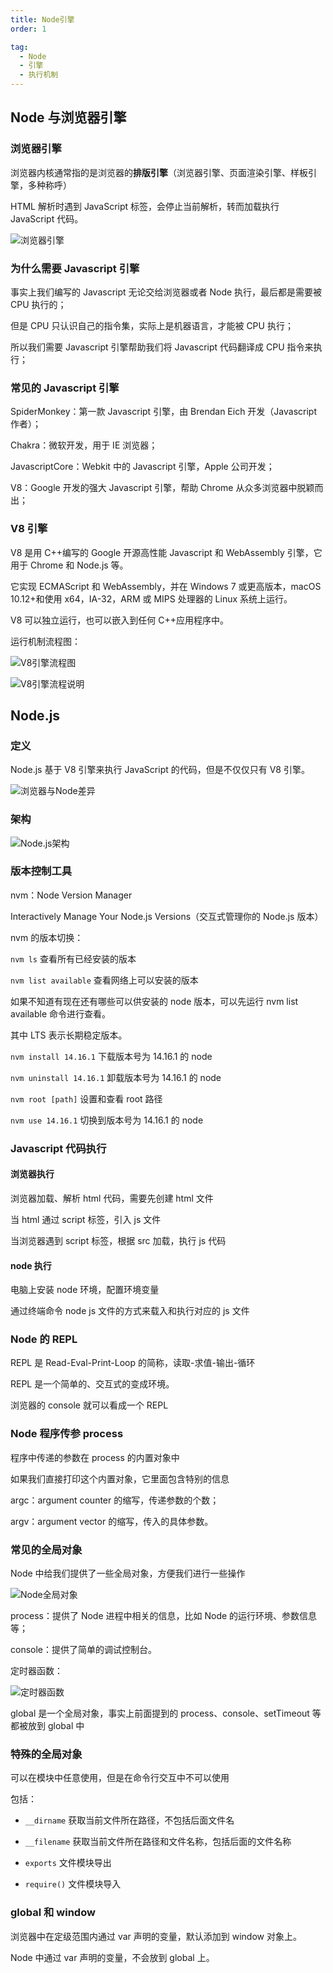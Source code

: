 ```yaml
---
title: Node引擎
order: 1

tag:
  - Node
  - 引擎
  - 执行机制
---
```


## Node 与浏览器引擎

### 浏览器引擎

浏览器内核通常指的是浏览器的**排版引擎**（浏览器引擎、页面渲染引擎、样板引擎，多种称呼）

HTML 解析时遇到 JavaScript 标签，会停止当前解析，转而加载执行 JavaScript 代码。

![浏览器引擎](https://misaka10032.oss-cn-chengdu.aliyuncs.com/Node/01-%E6%B5%8F%E8%A7%88%E5%99%A8%E5%BC%95%E6%93%8E/image-20211008113021559-16336638230261.png)

### 为什么需要 Javascript 引擎

事实上我们编写的 Javascript 无论交给浏览器或者 Node 执行，最后都是需要被 CPU 执行的；

但是 CPU 只认识自己的指令集，实际上是机器语言，才能被 CPU 执行；

所以我们需要 Javascript 引擎帮助我们将 Javascript 代码翻译成 CPU 指令来执行；

### 常见的 Javascript 引擎

SpiderMonkey：第一款 Javascript 引擎，由 Brendan Eich 开发（Javascript 作者）；

Chakra：微软开发，用于 IE 浏览器；

JavascriptCore：Webkit 中的 Javascript 引擎，Apple 公司开发；

V8：Google 开发的强大 Javascript 引擎，帮助 Chrome 从众多浏览器中脱颖而出；

### V8 引擎

V8 是用 C++编写的 Google 开源高性能 Javascript 和 WebAssembly 引擎，它用于 Chrome 和 Node.js 等。

它实现 ECMAScript 和 WebAssembly，并在 Windows 7 或更高版本，macOS 10.12+和使用 x64，IA-32，ARM 或 MIPS 处理器的 Linux 系统上运行。

V8 可以独立运行，也可以嵌入到任何 C++应用程序中。

运行机制流程图：

![V8引擎流程图](https://misaka10032.oss-cn-chengdu.aliyuncs.com/Node/01-%E6%B5%8F%E8%A7%88%E5%99%A8%E5%BC%95%E6%93%8E/image-20211008113355039.png)

![V8引擎流程说明](https://misaka10032.oss-cn-chengdu.aliyuncs.com/Node/01-%E6%B5%8F%E8%A7%88%E5%99%A8%E5%BC%95%E6%93%8E/image-20211008142351389.png)

## Node.js

### 定义

Node.js 基于 V8 引擎来执行 JavaScript 的代码，但是不仅仅只有 V8 引擎。

![浏览器与Node差异](https://misaka10032.oss-cn-chengdu.aliyuncs.com/Node/01-%E6%B5%8F%E8%A7%88%E5%99%A8%E5%BC%95%E6%93%8E/image-20211008143535345.png)

### 架构

![Node.js架构](https://misaka10032.oss-cn-chengdu.aliyuncs.com/Node/01-%E6%B5%8F%E8%A7%88%E5%99%A8%E5%BC%95%E6%93%8E/image-20211008150748415.png)

### 版本控制工具

nvm：Node Version Manager

Interactively Manage Your Node.js Versions（交互式管理你的 Node.js 版本）

nvm 的版本切换：

`nvm ls` 查看所有已经安装的版本

`nvm list available` 查看网络上可以安装的版本

如果不知道有现在还有哪些可以供安装的 node 版本，可以先运行 nvm list available 命令进行查看。

其中 LTS 表示长期稳定版本。

`nvm install 14.16.1` 下载版本号为 14.16.1 的 node

`nvm uninstall 14.16.1` 卸载版本号为 14.16.1 的 node

`nvm root [path]` 设置和查看 root 路径

`nvm use 14.16.1` 切换到版本号为 14.16.1 的 node

### Javascript 代码执行

#### 浏览器执行

浏览器加载、解析 html 代码，需要先创建 html 文件

当 html 通过 script 标签，引入 js 文件

当浏览器遇到 script 标签，根据 src 加载，执行 js 代码

#### node 执行

电脑上安装 node 环境，配置环境变量

通过终端命令 node js 文件的方式来载入和执行对应的 js 文件

### Node 的 REPL

REPL 是 Read-Eval-Print-Loop 的简称，读取-求值-输出-循环

REPL 是一个简单的、交互式的变成环境。

浏览器的 console 就可以看成一个 REPL

### Node 程序传参 process

程序中传递的参数在 process 的内置对象中

如果我们直接打印这个内置对象，它里面包含特别的信息

argc：argument counter 的缩写，传递参数的个数；

argv：argument vector 的缩写，传入的具体参数。

### 常见的全局对象

Node 中给我们提供了一些全局对象，方便我们进行一些操作

![Node全局对象](https://misaka10032.oss-cn-chengdu.aliyuncs.com/Node/01-%E6%B5%8F%E8%A7%88%E5%99%A8%E5%BC%95%E6%93%8E/image-20211008162007211.png)

process：提供了 Node 进程中相关的信息，比如 Node 的运行环境、参数信息等；

console：提供了简单的调试控制台。

定时器函数：

![定时器函数](https://misaka10032.oss-cn-chengdu.aliyuncs.com/Node/01-%E6%B5%8F%E8%A7%88%E5%99%A8%E5%BC%95%E6%93%8E/image-20211008163033129.png)

global 是一个全局对象，事实上前面提到的 process、console、setTimeout 等都被放到 global 中

### 特殊的全局对象

可以在模块中任意使用，但是在命令行交互中不可以使用

包括：

- `__dirname` 获取当前文件所在路径，不包括后面文件名

- `__filename` 获取当前文件所在路径和文件名称，包括后面的文件名称

- `exports` 文件模块导出

- `require()` 文件模块导入

### global 和 window

浏览器中在定级范围内通过 var 声明的变量，默认添加到 window 对象上。

Node 中通过 var 声明的变量，不会放到 global 上。

